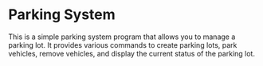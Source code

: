 # Parking System

This is a simple parking system program that allows you to manage a parking lot. It provides various commands to create parking lots, park vehicles, remove vehicles, and display the current status of the parking lot.